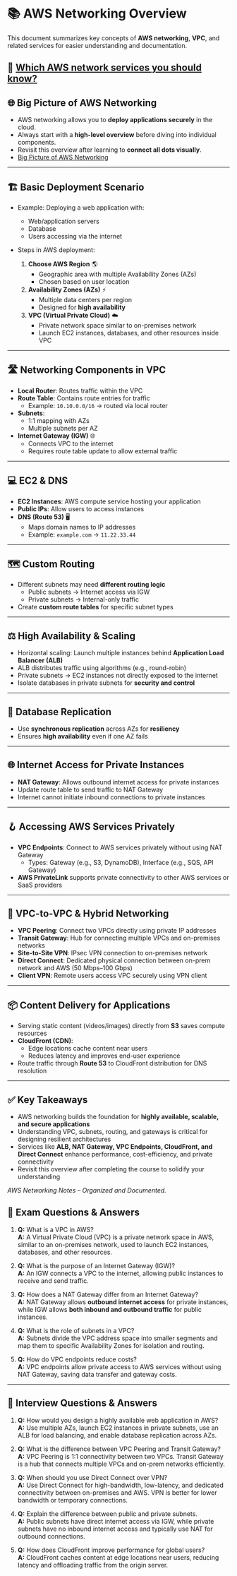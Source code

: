 # 📚 AWS Networking Overview

This document summarizes key concepts of **AWS networking**, **VPC**, and related services for easier understanding and documentation.

🔗 [Which AWS network services you should know?](https://github.com/amilasenakumara/aws-vpc-networking/blob/d7d7c4d81c635bc08e0f3e3aab6d3562a2ffecec/images/aws-networking-services.png)
---

## 🌐 Big Picture of AWS Networking

- AWS networking allows you to **deploy applications securely** in the cloud.  
- Always start with a **high-level overview** before diving into individual components.  
- Revisit this overview after learning to **connect all dots visually**.  
- [Big Picture of AWS Networking](https://github.com/amilasenakumara/aws-vpc-networking/blob/d7d7c4d81c635bc08e0f3e3aab6d3562a2ffecec/images/course-overview.png)
---

## 🏗️ Basic Deployment Scenario

- Example: Deploying a web application with:
  - Web/application servers  
  - Database  
  - Users accessing via the internet  

- Steps in AWS deployment:  
  1. **Choose AWS Region** 🌎  
     - Geographic area with multiple Availability Zones (AZs)  
     - Chosen based on user location  
  2. **Availability Zones (AZs)** ⚡  
     - Multiple data centers per region  
     - Designed for **high availability**  
  3. **VPC (Virtual Private Cloud)** ☁️  
     - Private network space similar to on-premises network  
     - Launch EC2 instances, databases, and other resources inside VPC  

---

## 🛣️ Networking Components in VPC

- **Local Router**: Routes traffic within the VPC  
- **Route Table**: Contains route entries for traffic  
  - Example: `10.10.0.0/16` → routed via local router  
- **Subnets**:  
  - 1:1 mapping with AZs  
  - Multiple subnets per AZ  
- **Internet Gateway (IGW)** 🌐  
  - Connects VPC to the internet  
  - Requires route table update to allow external traffic  

---

## 💻 EC2 & DNS

- **EC2 Instances**: AWS compute service hosting your application  
- **Public IPs**: Allow users to access instances  
- **DNS (Route 53)** 🖥️  
  - Maps domain names to IP addresses  
  - Example: `example.com` → `11.22.33.44`  

---

## 🗺️ Custom Routing

- Different subnets may need **different routing logic**  
  - Public subnets → Internet access via IGW  
  - Private subnets → Internal-only traffic  
- Create **custom route tables** for specific subnet types  

---

## ⚖️ High Availability & Scaling

- Horizontal scaling: Launch multiple instances behind **Application Load Balancer (ALB)**  
- ALB distributes traffic using algorithms (e.g., round-robin)  
- Private subnets → EC2 instances not directly exposed to the internet  
- Isolate databases in private subnets for **security and control**  

---

## 🔄 Database Replication

- Use **synchronous replication** across AZs for **resiliency**  
- Ensures **high availability** even if one AZ fails  

---

## 🌐 Internet Access for Private Instances

- **NAT Gateway**: Allows outbound internet access for private instances  
- Update route table to send traffic to NAT Gateway  
- Internet cannot initiate inbound connections to private instances  

---

## 🪝 Accessing AWS Services Privately

- **VPC Endpoints**: Connect to AWS services privately without using NAT Gateway  
  - Types: Gateway (e.g., S3, DynamoDB), Interface (e.g., SQS, API Gateway)  
- **AWS PrivateLink** supports private connectivity to other AWS services or SaaS providers  

---

## 🔗 VPC-to-VPC & Hybrid Networking

- **VPC Peering**: Connect two VPCs directly using private IP addresses  
- **Transit Gateway**: Hub for connecting multiple VPCs and on-premises networks  
- **Site-to-Site VPN**: IPsec VPN connection to on-premises network  
- **Direct Connect**: Dedicated physical connection between on-prem network and AWS (50 Mbps–100 Gbps)  
- **Client VPN**: Remote users access VPC securely using VPN client  

---

## 📦 Content Delivery for Applications

- Serving static content (videos/images) directly from **S3** saves compute resources  
- **CloudFront (CDN)**:  
  - Edge locations cache content near users  
  - Reduces latency and improves end-user experience  
- Route traffic through **Route 53** to CloudFront distribution for DNS resolution  

---

## ✅ Key Takeaways

- AWS networking builds the foundation for **highly available, scalable, and secure applications**  
- Understanding VPC, subnets, routing, and gateways is critical for designing resilient architectures  
- Services like **ALB, NAT Gateway, VPC Endpoints, CloudFront, and Direct Connect** enhance performance, cost-efficiency, and private connectivity  
- Revisit this overview after completing the course to solidify your understanding  

*AWS Networking Notes – Organized and Documented.*

## 📝 Exam Questions & Answers

1. **Q:** What is a VPC in AWS?  
   **A:** A Virtual Private Cloud (VPC) is a private network space in AWS, similar to an on-premises network, used to launch EC2 instances, databases, and other resources.

2. **Q:** What is the purpose of an Internet Gateway (IGW)?  
   **A:** An IGW connects a VPC to the internet, allowing public instances to receive and send traffic.

3. **Q:** How does a NAT Gateway differ from an Internet Gateway?  
   **A:** NAT Gateway allows **outbound internet access** for private instances, while IGW allows **both inbound and outbound traffic** for public instances.

4. **Q:** What is the role of subnets in a VPC?  
   **A:** Subnets divide the VPC address space into smaller segments and map them to specific Availability Zones for isolation and routing.

5. **Q:** How do VPC endpoints reduce costs?  
   **A:** VPC endpoints allow private access to AWS services without using NAT Gateway, saving data transfer and gateway costs.

---

## 💼 Interview Questions & Answers

1. **Q:** How would you design a highly available web application in AWS?  
   **A:** Use multiple AZs, launch EC2 instances in private subnets, use an ALB for load balancing, and enable database replication across AZs.

2. **Q:** What is the difference between VPC Peering and Transit Gateway?  
   **A:** VPC Peering is 1:1 connectivity between two VPCs. Transit Gateway is a hub that connects multiple VPCs and on-prem networks efficiently.

3. **Q:** When should you use Direct Connect over VPN?  
   **A:** Use Direct Connect for high-bandwidth, low-latency, and dedicated connectivity between on-premises and AWS. VPN is better for lower bandwidth or temporary connections.

4. **Q:** Explain the difference between public and private subnets.  
   **A:** Public subnets have direct internet access via IGW, while private subnets have no inbound internet access and typically use NAT for outbound connections.

5. **Q:** How does CloudFront improve performance for global users?  
   **A:** CloudFront caches content at edge locations near users, reducing latency and offloading traffic from the origin server.
